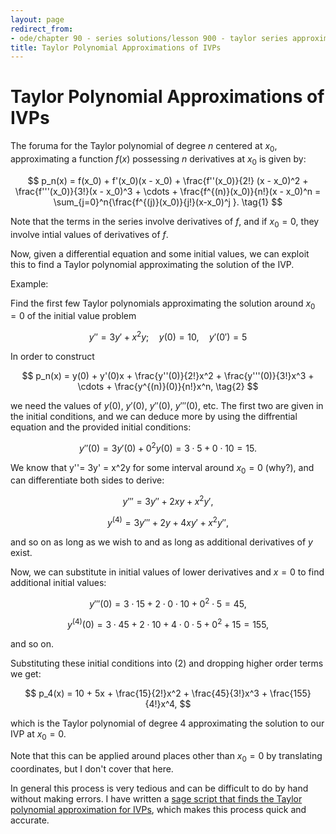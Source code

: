 ```yaml
---
layout: page
redirect_from:
- ode/chapter 90 - series solutions/lesson 900 - taylor series approximations of ivps
title: Taylor Polynomial Approximations of IVPs
---
```


# Taylor Polynomial Approximations of IVPs

The foruma for the Taylor polynomial of degree $n$ centered at $x_0$, approximating a function $f(x)$ possessing $n$ derivatives at $x_0$ is given by:


$$ p_n(x) = f(x_0) + f'(x_0)(x - x_0) + \frac{f''(x_0)}{2!} (x - x_0)^2 + \frac{f'''(x_0)}{3!}(x - x_0)^3 + \cdots + \frac{f^{(n)}(x_0)}{n!}(x - x_0)^n = \sum_{j=0}^n{\frac{f^{(j)}(x_0)}{j!}(x-x_0)^j }.  \tag{1} $$


Note that the terms in the series involve derivatives of $f$, and if $x_0 = 0$, they involve intial values of derivatives of $f$.


Now, given a differential equation and some initial values, we can exploit this to find a Taylor polynomial approximating the solution of the IVP.


Example:

Find the first few Taylor polynomials approximating the solution around $x_0 = 0$ of the initial value problem


$$ y'' = 3y' + x^2y; \quad y(0) = 10, \quad y'(0') = 5 $$

In order to construct

$$ p_n(x) = y(0) + y'(0)x + \frac{y''(0)}{2!}x^2 + \frac{y'''(0)}{3!}x^3 + \cdots + \frac{y^{(n)}(0)}{n!}x^n, \tag{2} $$

we need the values of $y(0)$, $y'(0)$, $y''(0)$, $y'''(0),$ etc. The first two are given in the initial conditions, and we can deduce more by using the diffrential equation and the provided initial conditions:


$$ y''(0) = 3y'(0) + 0^2y(0) = 3 \cdot 5 + 0 \cdot 10 = 15. $$

We know that y''= 3y' = x^2y for some interval around $x_0 = 0$ (why?), and can differentiate both sides to derive:

$$ y''' = 3y'' + 2xy + x^2y', $$

$$ y^{(4)} = 3y''' + 2y + 4xy' + x^2y'', $$

and so on as long as we wish to and as long as additional derivatives of $y$ exist.


Now, we can substitute in initial values of lower derivatives and $x=0$ to find additional initial values:

$$ y'''(0) = 3 \cdot 15 + 2 \cdot 0 \cdot 10 + 0^2 \cdot 5 = 45, $$

$$ y^{(4)}(0) = 3 \cdot 45 + 2 \cdot 10 + 4 \cdot 0 \cdot 5 + 0^2 + 15 = 155, $$

and so on.

Substituting these initial conditions into (2) and dropping higher order terms we get:


$$ p_4(x) = 10 + 5x + \frac{15}{2!}x^2 + \frac{45}{3!}x^3 + \frac{155}{4!}x^4, $$

which is the Taylor polynomial of degree 4 approximating the solution to our IVP at $x_0 = 0$.

Note that this can be applied around places other than $x_0 = 0$ by translating coordinates, but I don't cover that here.

In general this process is very tedious and can be difficult to do by hand without making errors. I have written a [sage script that finds the Taylor polynomial approximation for IVPs](https://github.com/jhobbs/mathnotes/blob/main/scripts/taylor_series_approx.sage), which makes this process quick and accurate.
